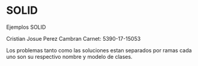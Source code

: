 # SOLID
Ejemplos SOLID

Cristian Josue Perez Cambran
Carnet: 5390-17-15053

Los problemas tanto como las soluciones estan  separados por ramas cada uno son su respectivo nombre y modelo de clases.
